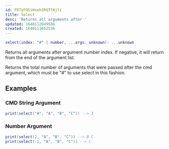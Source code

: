 ```yaml
---
id: FRTyFQ5iHxeh3RGTfAjti
title: Select
desc: 'Returns all arguments after '
updated: 1640112049586
created: 1640111652536
---
```

```Lua
select(index: "#" | number, ...args: unknown): ...unknown
```
Returns all arguments after argument number index. If negative, it will return from the end of the argument list.

Returns the total number of arguments that were passed after the cmd argument, which must be "#" to use select in this fashion.
## Examples
### CMD String Argument
```Lua
print(select("#", "A", "B", "C")) --> 3
```
### Number Argument
```Lua
print(select(2, "A", "B", "C")) --> B C
print(select(-1, "A", "B", "C")) --> C
```